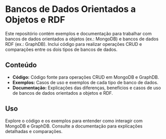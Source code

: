 # Bancos de Dados Orientados a Objetos e RDF

Este repositório contém exemplos e documentação para trabalhar com bancos de dados orientados a objetos (ex.: MongoDB) e bancos de dados RDF (ex.: GraphDB). Inclui código para realizar operações CRUD e comparações entre os dois tipos de bancos de dados.

## Conteúdo
- **Código:** Código fonte para operações CRUD em MongoDB e GraphDB.
- **Exemplos:** Casos de uso e exemplos de cada tipo de banco de dados.
- **Documentação:** Explicações das diferenças, benefícios e casos de uso de bancos de dados orientados a objetos e RDF.

## Uso
Explore o código e os exemplos para entender como interagir com MongoDB e GraphDB. Consulte a documentação para explicações detalhadas e comparações.
